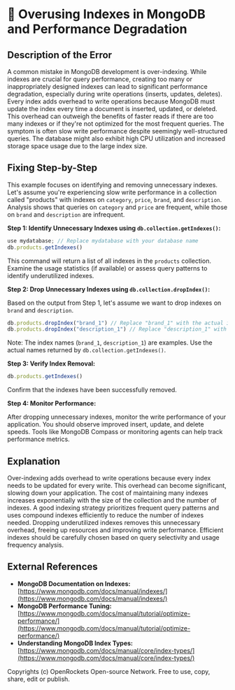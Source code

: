 # 🐞 Overusing Indexes in MongoDB and Performance Degradation


## Description of the Error

A common mistake in MongoDB development is over-indexing. While indexes are crucial for query performance, creating too many or inappropriately designed indexes can lead to significant performance degradation, especially during write operations (inserts, updates, deletes).  Every index adds overhead to write operations because MongoDB must update the index every time a document is inserted, updated, or deleted.  This overhead can outweigh the benefits of faster reads if there are too many indexes or if they're not optimized for the most frequent queries.  The symptom is often slow write performance despite seemingly well-structured queries.  The database might also exhibit high CPU utilization and increased storage space usage due to the large index size.

## Fixing Step-by-Step

This example focuses on identifying and removing unnecessary indexes.  Let's assume you're experiencing slow write performance in a collection called "products" with indexes on `category`, `price`, `brand`, and `description`.  Analysis shows that queries on `category` and `price` are frequent, while those on `brand` and `description` are infrequent.

**Step 1: Identify Unnecessary Indexes using `db.collection.getIndexes()`:**

```javascript
use mydatabase; // Replace mydatabase with your database name
db.products.getIndexes()
```

This command will return a list of all indexes in the `products` collection.  Examine the usage statistics (if available) or assess query patterns to identify underutilized indexes.


**Step 2: Drop Unnecessary Indexes using `db.collection.dropIndex()`:**

Based on the output from Step 1, let's assume we want to drop indexes on `brand` and `description`.

```javascript
db.products.dropIndex("brand_1") // Replace "brand_1" with the actual index name
db.products.dropIndex("description_1") // Replace "description_1" with the actual index name
```

Note: The index names (`brand_1`, `description_1`) are examples.  Use the actual names returned by `db.collection.getIndexes()`.


**Step 3: Verify Index Removal:**

```javascript
db.products.getIndexes()
```

Confirm that the indexes have been successfully removed.


**Step 4: Monitor Performance:**

After dropping unnecessary indexes, monitor the write performance of your application. You should observe improved insert, update, and delete speeds.  Tools like MongoDB Compass or monitoring agents can help track performance metrics.


## Explanation

Over-indexing adds overhead to write operations because every index needs to be updated for every write. This overhead can become significant, slowing down your application. The cost of maintaining many indexes increases exponentially with the size of the collection and the number of indexes.  A good indexing strategy prioritizes frequent query patterns and uses compound indexes efficiently to reduce the number of indexes needed. Dropping underutilized indexes removes this unnecessary overhead, freeing up resources and improving write performance.  Efficient indexes should be carefully chosen based on query selectivity and usage frequency analysis.


## External References

* **MongoDB Documentation on Indexes:** [https://www.mongodb.com/docs/manual/indexes/](https://www.mongodb.com/docs/manual/indexes/)
* **MongoDB Performance Tuning:** [https://www.mongodb.com/docs/manual/tutorial/optimize-performance/](https://www.mongodb.com/docs/manual/tutorial/optimize-performance/)
* **Understanding MongoDB Index Types:** [https://www.mongodb.com/docs/manual/core/index-types/](https://www.mongodb.com/docs/manual/core/index-types/)


Copyrights (c) OpenRockets Open-source Network. Free to use, copy, share, edit or publish.

